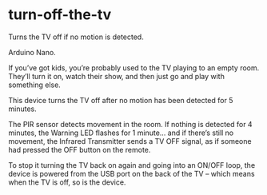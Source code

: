 # turn-off-the-tv
Turns the TV off if no motion is detected.

Arduino Nano.

If you’ve got kids, you’re probably used to the TV playing to an empty room.
They’ll turn it on, watch their show, and then just go and play with something else.

This device turns the TV off after no motion has been detected for 5 minutes.

The PIR sensor detects movement in the room. If nothing is detected for 4 minutes, the Warning LED flashes for 1 minute… and if there’s still no movement, the Infrared Transmitter sends a TV OFF signal, as if someone had pressed the OFF button on the remote.

To stop it turning the TV back on again and going into an ON/OFF loop, the device is powered from the USB port on the back of the TV – which means when the TV is off, so is the device.
